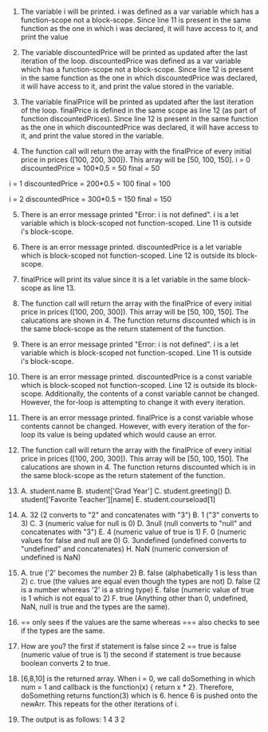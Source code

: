 1. The variable i will be printed. i was defined as a var variable which has a function-scope not a block-scope. Since line 11 is present in the same function as the one in which i was declared, it will have access to it, and print the value

2. The variable discountedPrice will be printed as updated after the last iteration of the loop. discountedPrice was defined as a var variable which has a function-scope not a block-scope. Since line 12 is present in the same function as the one in which discountedPrice was declared, it will have access to it, and print the value stored in the variable.

3. The variable finalPrice will be printed as updated after the last iteration of the loop. finalPrice is defined in the same scope as line 12 (as part of function discountedPrices). Since line 12 is present in the same function as the one in which discountedPrice was declared, it will have access to it, and print the value stored in the variable.

4. The function call will return the array with the finalPrice of every initial price in prices ([100, 200, 300]). This array will be [50, 100, 150].
i = 0
discountedPrice = 100*0.5 = 50
final = 50

i = 1
discountedPrice = 200*0.5 = 100
final = 100

i = 2
discountedPrice = 300*0.5 = 150
final = 150

5. There is an error message printed "Error: i is not defined". i is a let variable which is block-scoped not function-scoped. Line 11 is outside i's block-scope.

6. There is an error message printed. discountedPrice is a let variable which is block-scoped not function-scoped. Line 12 is outside its block-scope.

7. finalPrice will print its value since it is a let variable in the same block-scope as line 13.

8. The function call will return the array with the finalPrice of every initial price in prices ([100, 200, 300]). This array will be [50, 100, 150].
The calucations are shown in 4. The function returns discounted which is in the same block-scope as the return statement of the function.

9. There is an error message printed "Error: i is not defined". i is a let variable which is block-scoped not function-scoped. Line 11 is outside i's block-scope.

10. There is an error message printed. discountedPrice is a const variable which is block-scoped not function-scoped. Line 12 is outside its block-scope. Additionally, the contents of a const variable cannot be changed. However, the for-loop is attempting to change it with every iteration.

11. There is an error message printed. finalPrice is a const variable whose contents cannot be changed. However, with every iteration of the for-loop its value is being updated which would cause an error.

12. The function call will return the array with the finalPrice of every initial price in prices ([100, 200, 300]). This array will be [50, 100, 150].
The calucations are shown in 4. The function returns discounted which is in the same block-scope as the return statement of the function.

13. A. student.name
    B. student['Grad Year']
    C. student.greeting()
    D. student['Favorite Teacher'][name]
    E. student.courseload[1]
    
14. A. 32 (2 converts to "2" and concatenates with "3")
    B. 1 ("3" converts to 3)
    C. 3 (numeric value for null is 0)
    D. 3null (null converts to "null" and concatenates with "3")
    E. 4 (numeric value of true is 1)
    F. 0 (numeric values for false and null are 0)
    G. 3undefined (undefined converts to "undefined" and concatenates)
    H. NaN (numeric conversion of undefined is NaN)
    
15. A. true ('2' becomes the number 2)
    B. false (alphabetically 1 is less than 2)
    c. true (the values are equal even though the types are not)
    D. false (2 is a number whereas '2' is a string type)
    E. false (numeric value of true is 1 which is not equal to 2)
    F. true (Anything other than 0, undefined, NaN, null is true and the types are the same).
    
16. == only sees if the values are the same whereas === also checks to see if the types are the same.

17. How are you?
the first if statement is false since 2 == true is false (numeric value of true is 1)
the second if statement is true because boolean converts 2 to true.

19. [6,8,10] is the returned array.
When i = 0, we call doSomething in which num = 1 and callback is the function(x) { return x * 2}. Therefore, doSomething returns function(3) which is 6. hence 6 is pushed onto the newArr.
This repeats for the other iterations of i.

21. The output is as follows:
    1
    4
    3
    2



